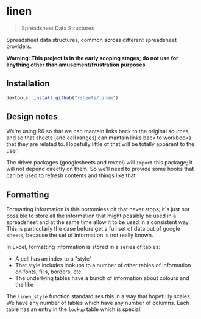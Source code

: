 # linen

> Spreadsheet Data Structures

Spreadsheet data structures, common across different spreadsheet providers.

**Warning: This project is in the early scoping stages; do not use for anything other than amusement/frustration purposes**

## Installation

```r
devtools::install_github("rsheets/linen")
```

## Design notes

We're using R6 so that we can mantain links back to the original sources, and so that sheets (and cell ranges) can mantain links back to workbooks that they are related to.  Hopefully little of that will be totally apparent to the user.

The driver packages (googlesheets and rexcel) will `Import` this package; it will not depend directly on them.  So we'll need to provide some hooks that can be used to refresh contents and things like that.

## Formatting

Formatting information is this bottomless pit that never stops; it's just not possible to store all the information that might possibly be used in a spreadsheet and at the same time allow it to be used in a consistent way.  This is particularly the case before get a full set of data out of google sheets, because the set of information is not really known.

In Excel, formatting information is stored in a series of tables:

* A cell has an index to a "style"
* That style includes lookups to a number of other tables of information on fonts, fills, borders, etc.
* The underlying tables have a bunch of information about colours and the like

The `linen_style` function standardises this in a way that hopefully scales.  We have any number of tables which have any number of columns.  Each table has an entry in the `lookup` table which is special.
